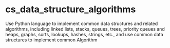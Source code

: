 # cs_data_structure_algorithms

Use Python language to implement common data structures and related algorithms, including linked lists, stacks, 
queues, trees, priority queues and heaps, graphs, sorts, lookups, hashes, strings, etc., and use common data 
structures to implement common Algorithm
